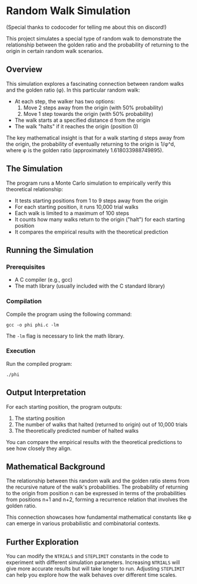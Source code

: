 # Random Walk Simulation
(Special thanks to codocoder for telling me about this on discord!)

This project simulates a special type of random walk to demonstrate the relationship between the golden ratio and the probability of returning to the origin in certain random walk scenarios.

## Overview

This simulation explores a fascinating connection between random walks and the golden ratio (φ). In this particular random walk:

- At each step, the walker has two options:
  1. Move 2 steps away from the origin (with 50% probability)
  2. Move 1 step towards the origin (with 50% probability)
- The walk starts at a specified distance d from the origin
- The walk "halts" if it reaches the origin (position 0)

The key mathematical insight is that for a walk starting d steps away from the origin, the probability of eventually returning to the origin is 1/φ^d, where φ is the golden ratio (approximately 1.618033988749895).

## The Simulation

The program runs a Monte Carlo simulation to empirically verify this theoretical relationship:

- It tests starting positions from 1 to 9 steps away from the origin
- For each starting position, it runs 10,000 trial walks
- Each walk is limited to a maximum of 100 steps
- It counts how many walks return to the origin ("halt") for each starting position
- It compares the empirical results with the theoretical prediction

## Running the Simulation

### Prerequisites

- A C compiler (e.g., gcc)
- The math library (usually included with the C standard library)

### Compilation

Compile the program using the following command:

```
gcc -o phi phi.c -lm
```

The `-lm` flag is necessary to link the math library.

### Execution

Run the compiled program:

```
./phi
```

## Output Interpretation

For each starting position, the program outputs:
1. The starting position
2. The number of walks that halted (returned to origin) out of 10,000 trials
3. The theoretically predicted number of halted walks

You can compare the empirical results with the theoretical predictions to see how closely they align.

## Mathematical Background

The relationship between this random walk and the golden ratio stems from the recursive nature of the walk's probabilities. The probability of returning to the origin from position n can be expressed in terms of the probabilities from positions n+1 and n+2, forming a recurrence relation that involves the golden ratio.

This connection showcases how fundamental mathematical constants like φ can emerge in various probabilistic and combinatorial contexts.

## Further Exploration

You can modify the `NTRIALS` and `STEPLIMIT` constants in the code to experiment with different simulation parameters. Increasing `NTRIALS` will give more accurate results but will take longer to run. Adjusting `STEPLIMIT` can help you explore how the walk behaves over different time scales.
